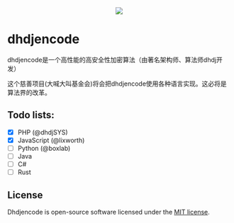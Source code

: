 <center><img src="https://avatars1.githubusercontent.com/u/25525516?s=460&v=4"></center>

# dhdjencode

dhdjencode是一个高性能的高安全性加密算法（由著名架构师、算法师dhdj开发）

这个慈善项目(大喊大叫基金会)将会把dhdjencode使用各种语言实现。这必将是算法界的改革。

## Todo lists:

* [x] PHP (@dhdjSYS)  
* [x] JavaScript (@lixworth)
* [ ] Python (@boxlab)
* [ ] Java
* [ ] C#
* [ ] Rust

## License

Dhdjencode is open-source software licensed under the [MIT license](https://opensource.org/licenses/MIT).
